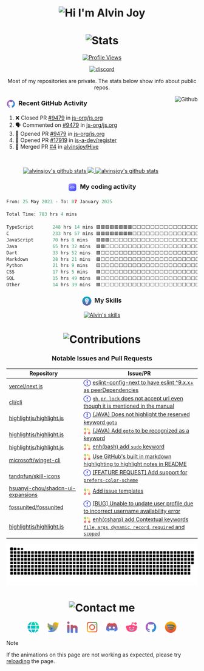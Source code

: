 <h1 align="center">
  <img alt="Hi I'm Alvin Joy" title="Hi" src="http://readme-typing-svg.herokuapp.com?font=Caveat&color=D300F7FF&size=60&pause=1000&center=true&vCenter=true&weight=700&width=800&height=70&lines=Hi%2C+I'm+Alvin+Joy;A+passionate+JavaScript+Developer">
</h1>
<h1 align="center">
  <img alt="Stats" title="Stats" src="https://readme-typing-svg.herokuapp.com/?font=Caveat&weight=500&size=30&pause=1000&center=true&vCenter=true&color=%8A51CD&width=380&height=45&lines=📊+Profile+Stats">
</h1>
<p align="center">
  <a href="https://github.com/alvinsjoy">
    <img alt="Profile Views" title="Profile Views" src="https://visitcount.itsvg.in/api?id=alvinsjoy&label=Profile%20Views&icon=2&pretty=true" />
  </a>
</p>
<p align="center">
  <a href="https://discord.com/users/825382504353234954">
    <picture>
      <source alt="discord" media="(prefers-color-scheme: dark)" srcset="https://discord.c99.nl/widget/theme-4/825382504353234954.png" >
      <img alt="discord" src="https://discord.c99.nl/widget/theme-5/825382504353234954.png" />
    </picture>
  </a>
</p>

<p align="center">
  Most of my repositories are private. The stats below show info about public repos.
</p>
<p>
  <a href="https://github.com/alvinsjoy">
    <img align="right" alt="Github" src="https://github-readme-stats.vercel.app/api/top-langs/?username=alvinsjoy&layout=compact&theme=tokyonight&hide_border=true&langs_count=8&count_private=true&show_icons=true" alt="alvinsjoy's github stats" height="200" />
  </a>
</p>
<h3 align="left"><img align="center" src="./assets/icons/github.png" alt="skills" height="24" width="24" />&nbsp;&nbsp;Recent GitHub Activity</h3>

<!--START_SECTION:activity-->
1. ❌ Closed PR [#9479](https://github.com/js-org/js.org/pull/9479) in [js-org/js.org](https://github.com/js-org/js.org)
2. 🗣 Commented on [#9479](https://github.com/js-org/js.org/pull/9479#issuecomment-2573613162) in [js-org/js.org](https://github.com/js-org/js.org)
3. 💪 Opened PR [#9479](https://github.com/js-org/js.org/pull/9479) in [js-org/js.org](https://github.com/js-org/js.org)
4. 💪 Opened PR [#17919](https://github.com/is-a-dev/register/pull/17919) in [is-a-dev/register](https://github.com/is-a-dev/register)
5. 🎉 Merged PR [#4](https://github.com/alvinsjoy/Hive/pull/4) in [alvinsjoy/Hive](https://github.com/alvinsjoy/Hive)
<!--END_SECTION:activity-->
<br>
<p align="center">
  <a href="https://github.com/alvinsjoy">
    <img src="https://streak-stats.demolab.com?user=alvinsjoy&theme=tokyonight&hide_border=true&currStreakNum=00EBE5&ring=EB5454&dates=B4EB57&fire=EB00D2&currStreakLabel=00EBE5&sideLabels=00EB54&sideNums=EBAF76&card_width=400" alt="alvinsjoy's github stats" height="200" />
  </a>
  <a href="https://github.com/alvinsjoy">
    <img src="https://github-readme-stats.vercel.app/api?username=alvinsjoy&show_icons=true&include_all_commits=true&count_private=true&show=discussions_started,discussions_answered&theme=tokyonight&hide_border=true" height="200" />
  </a>
  <a href="https://github.com/alvinsjoy">
    <img src="https://github-profile-trophy.vercel.app/?username=alvinsjoy&theme=tokyonight&no-frame=true&column=-1" alt="alvinsjoy's github stats" />
  </a>
</p>
<h3 align="center">
  <img align="center" src="./assets/icons/code.png" alt="code" height="24" width="24" />&nbsp;&nbsp;My coding activity
</h3>

<!--START_SECTION:waka-->

```py
From: 25 May 2023 - To: 07 January 2025

Total Time: 783 hrs 4 mins

TypeScript       248 hrs 14 mins 🟥🟥🟥🟥🟥🟥🟥🟥⬜⬜⬜⬜⬜⬜⬜⬜⬜⬜⬜⬜⬜⬜⬜⬜⬜   31.70 %
C                233 hrs 57 mins 🟥🟥🟥🟥🟥🟥🟥🟦⬜⬜⬜⬜⬜⬜⬜⬜⬜⬜⬜⬜⬜⬜⬜⬜⬜   29.88 %
JavaScript       70 hrs 8 mins   🟥🟥🟩⬜⬜⬜⬜⬜⬜⬜⬜⬜⬜⬜⬜⬜⬜⬜⬜⬜⬜⬜⬜⬜⬜   08.96 %
Java             65 hrs 32 mins  🟥🟥⬜⬜⬜⬜⬜⬜⬜⬜⬜⬜⬜⬜⬜⬜⬜⬜⬜⬜⬜⬜⬜⬜⬜   08.37 %
Dart             33 hrs 52 mins  🟥⬜⬜⬜⬜⬜⬜⬜⬜⬜⬜⬜⬜⬜⬜⬜⬜⬜⬜⬜⬜⬜⬜⬜⬜   04.33 %
Markdown         28 hrs 21 mins  🟥⬜⬜⬜⬜⬜⬜⬜⬜⬜⬜⬜⬜⬜⬜⬜⬜⬜⬜⬜⬜⬜⬜⬜⬜   03.62 %
Python           21 hrs 9 mins   🟨⬜⬜⬜⬜⬜⬜⬜⬜⬜⬜⬜⬜⬜⬜⬜⬜⬜⬜⬜⬜⬜⬜⬜⬜   02.70 %
CSS              17 hrs 5 mins   🟦⬜⬜⬜⬜⬜⬜⬜⬜⬜⬜⬜⬜⬜⬜⬜⬜⬜⬜⬜⬜⬜⬜⬜⬜   02.18 %
SQL              15 hrs 49 mins  🟦⬜⬜⬜⬜⬜⬜⬜⬜⬜⬜⬜⬜⬜⬜⬜⬜⬜⬜⬜⬜⬜⬜⬜⬜   02.02 %
Other            14 hrs 39 mins  🟦⬜⬜⬜⬜⬜⬜⬜⬜⬜⬜⬜⬜⬜⬜⬜⬜⬜⬜⬜⬜⬜⬜⬜⬜   01.87 %
```

<!--END_SECTION:waka-->

<h3 align="center">
  <img align="center" src="./assets/icons/skill.png" alt="skills" height="24" width="24" />&nbsp;&nbsp;My Skills
</h3>
<p align="center">
  <a href="https://github.com/alvinsjoy">
      <img alt="Alvin's skills" src="https://go-skill-icons.vercel.app/api/icons?i=c,java,python,html,css,javascript,typescript,nodejs,react,nextjs,tailwindcss,dart,flutter,git,githubactions,md,mysql,mongodb,postgresql,supabase&perline=10&theme=auto">
  </a>
</p>

<h1 align="center">
  <img alt="Contributions" title="Contributions" src="https://readme-typing-svg.herokuapp.com/?font=Caveat&weight=500&size=30&pause=1000&center=true&vCenter=true&color=F77171FF&lines=📝+GitHub+Contributions">
</h1>
<h3 align="center">Notable Issues and Pull Requests</h3>
<div align="center">
  
| Repository                                           | Issue/PR                               |
| -----------                                          | -----------                            |
| [vercel/next.js](https://github.com/vercel/next.js) | <img align="center" src="./assets/icons/issue.svg" alt="issue" height="20" width="20"/> [eslint-config-next to have eslint ^9.x.x+ as peerDependencies](https://github.com/vercel/next.js/issues/64853) |
| [cli/cli](https://github.com/cli/cli) |<img align="center" src="./assets/icons/issue.svg" alt="issue" height="20" width="20"/> [`gh pr lock` does not accept url even though it is mentioned in the manual](https://github.com/cli/cli/issues/8816) |
| [highlightjs/highlight.js](https://github.com/highlightjs/highlight.js) | <img align="center" src="./assets/icons/issue.svg" alt="issue" height="20" width="20"/> [(JAVA) Does not highlight the reserved keyword `goto`](https://github.com/highlightjs/highlight.js/issues/3962) |
| [highlightjs/highlight.js](https://github.com/highlightjs/highlight.js) | <img align="center" src="./assets/icons/pr.png" alt="pr" height="20" width="20"/> [(JAVA) Add `goto` to be recognized as a keyword](https://github.com/highlightjs/highlight.js/pull/3963) |
| [highlightjs/highlight.js](https://github.com/highlightjs/highlight.js) | <img align="center" src="./assets/icons/pr.png" alt="pr" height="20" width="20"/> [enh(bash) add `sudo` keyword](https://github.com/highlightjs/highlight.js/pull/3977) |
| [microsoft/winget-cli](https://github.com/microsoft/winget-cli) | <img align="center" src="./assets/icons/pr.png" alt="pr" height="20" width="20"/> [Use GitHub's built in markdown highlighting to highlight notes in README](https://github.com/microsoft/winget-cli/pull/4441)
| [tandpfun/skill-icons](https://github.com/tandpfun/skill-icons) | <img align="center" src="./assets/icons/issue.svg" alt="issue" height="20" width="20"/> [[FEATURE REQUEST] Add support for `prefers-color-scheme`](https://github.com/tandpfun/skill-icons/issues/986) |
| [hsuanyi-chou/shadcn-ui-expansions](https://github.com/hsuanyi-chou/shadcn-ui-expansions) | <img align="center" src="./assets/icons/pr.png" alt="pr" height="20" width="20"/> [Add issue templates](https://github.com/hsuanyi-chou/shadcn-ui-expansions/pull/94)
| [fossunited/fossunited](https://github.com/fossunited/fossunited) | <img align="center" src="./assets/icons/issue.svg" alt="issue" height="20" width="20"/> [[BUG] Unable to update user profile due to incorrect username availability error](https://github.com/fossunited/fossunited/issues/505)
| [highlightjs/highlight.js](https://github.com/highlightjs/highlight.js) | <img align="center" src="./assets/icons/pr.png" alt="pr" height="20" width="20"/> [enh(csharp) add Contextual keywords `file`, `args`, `dynamic`, `record`, `required` and `scoped`](https://github.com/highlightjs/highlight.js/pull/4087)
</div>
<p align="center">
  <a href="https://github.com/alvinsjoy">
    <picture>
      <source alt="github contribution grid snake animation" media="(prefers-color-scheme: dark)" srcset="https://raw.githubusercontent.com/alvinsjoy/alvinsjoy/output/github-contribution-grid-snake-dark.svg">
      <img alt="github contribution grid snake animation" src="https://raw.githubusercontent.com/alvinsjoy/alvinsjoy/output/github-contribution-grid-snake.svg">
    </picture>
  </a>
</p>
<h1 align="center">
  <img alt="Contact me" title="Contact" src="https://readme-typing-svg.herokuapp.com/?font=Caveat&weight=500&size=30&pause=1000&center=true&vCenter=true&color=%23F7B049&lines=🤙+Contact+me">
</h1>
<p align="center">
  <a href="https://alvinjoy.vercel.app" target="_blank"><img alt="Portfolio" title="Portfolio" height="32" width="32" src="./assets/icons/website.png"/></a>&nbsp;&nbsp;&nbsp;&nbsp;
  <a href="https://twitter.com/_alvinjoy_" target="_blank"><img alt="Twitter" title="Twitter" height="32" width="32" src="./assets/icons/twitter.svg"/></a>&nbsp;&nbsp;&nbsp;&nbsp;
  <a href="https://www.linkedin.com/in/alvinsjoy" target="_blank"><img alt="LinkedIn" title="LinkedIn" height="32" width="32" src="./assets/icons/linkedin.svg"/></a>&nbsp;&nbsp;&nbsp;&nbsp;
  <a href="https://instagram.com/_alvinjoy_" target="_blank"><img alt="Instagram" title="Instagram" height="32" width="32" src="./assets/icons/instagram.svg"/></a>&nbsp;&nbsp;&nbsp;&nbsp;
  <a href="https://discord.com/users/825382504353234954" target="_blank"><img alt="Discord" title="Discord" height="32" width="32" src="./assets/icons/discord.svg"/></a>&nbsp;&nbsp;&nbsp;&nbsp;
  <a href="https://reddit.com/u/alvinjoy" target="_blank"><img alt="Reddit" title="Reddit" height="32" width="32" src="./assets/icons/reddit.svg"/></a>&nbsp;&nbsp;&nbsp;&nbsp;
  <a href="https://github.com/alvinsjoy" target="_blank"><img alt="GitHub" title="GitHub" height="32" width="32" src="./assets/icons/github.png"/></a>&nbsp;&nbsp;&nbsp;&nbsp;
  <a href="https://open.spotify.com/user/lwsg3h1l2wm80gp22bfiv1npi" target="_blank"><img alt="Spotify" title="Spotify" height="32" width="32" src="./assets/icons/spotify.svg"/></a>
</p>

> [!NOTE]
> If the animations on this page are not working as expected, please try [reloading](https://github.com/alvinsjoy) the page.
